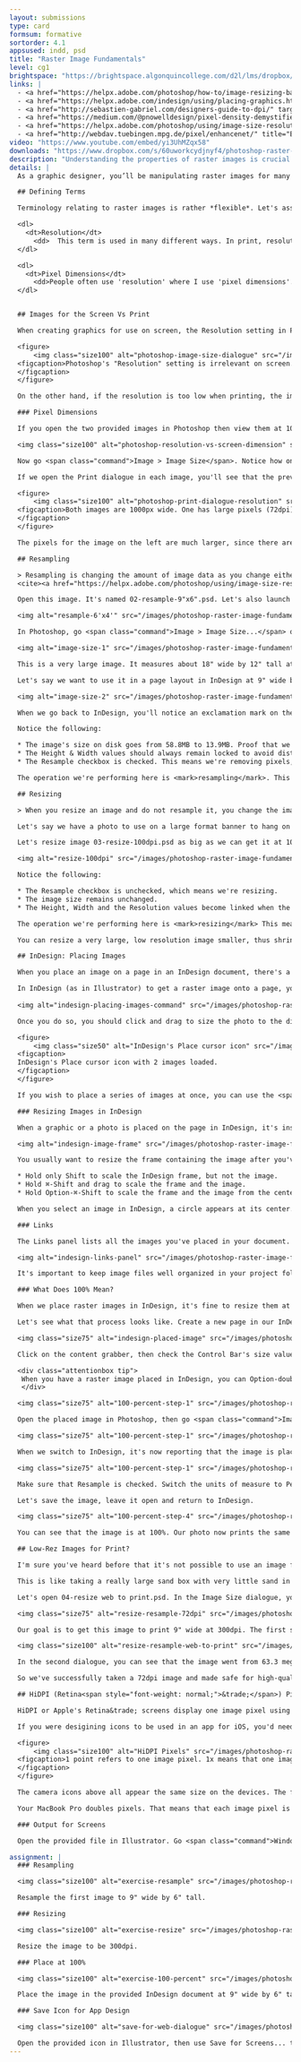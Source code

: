 ```yaml
---
layout: submissions
type: card
formsum: formative
sortorder: 4.1
appsused: indd, psd
title: "Raster Image Fundamentals"
level: cg1
brightspace: "https://brightspace.algonquincollege.com/d2l/lms/dropbox/user/folder_submit_files.d2l?db=84508&grpid=0&isprv=0&bp=0&ou=92671"
links: |
  - <a href="https://helpx.adobe.com/photoshop/how-to/image-resizing-basics.html" title="Change the image size" target="_blank">Adobe: Change the image size</a>
  - <a href="https://helpx.adobe.com/indesign/using/placing-graphics.html" target="_blank" title="Adobe: Placing Graphics">Adobe: Placing Graphics</a>
  - <a href="http://sebastien-gabriel.com/designers-guide-to-dpi/" target="_blank" title="The definitive guide to DPI & PPI">The definitive guide to DPI & PPI</a>
  - <a href="https://medium.com/@pnowelldesign/pixel-density-demystified-a4db63ba2922#.bt7dkm5pp" target="_blank" title="Pixel Density Demystified">Pixel Density Demystified</a>.
  - <a href="https://helpx.adobe.com/photoshop/using/image-size-resolution.html" target="_blank" title="Adobe: Raster & Vector Graphics">Adobe: Raster & Vector Graphics</a>
  - <a href="http://webdav.tuebingen.mpg.de/pixel/enhancenet/" title="Enhance that photo!" target="_blank">Tech is catching up!</a>
video: "https://www.youtube.com/embed/yi3UhMZqx58"
downloads: "https://www.dropbox.com/s/60uworkcydjnyf4/photoshop-raster-image-fundamentals.zip?dl=1"
description: "Understanding the properties of raster images is crucial to building efficient web sites, mobile apps and printed material. The concepts of pixel dimensions, resolution, colour space and more all play a role in creating graphics that save load times and print quickly."
details: |
  As a graphic designer, you’ll be manipulating raster images for many different intents: high-end printing, app & web design, large format signage, etc… Being aware of the mechanics of what’s happening to the pixels in your images is crucial to successful reproduction.

  ## Defining Terms

  Terminology relating to raster images is rather *flexible*. Let's assign terms to concepts

  <dl>
    <dt>Resolution</dt>
      <dd>  This term is used in many different ways. In print, resolution refers to how many pixels there are in a linear inch of the image. In other words, the 'dpi' value. With images for the screen, resolution is the total number of pixels in the image. So a 1920 x 1080 pixel image has 2 million pixels, which can also be expressed as two megapixels. One megapixel equals 1,000,000 pixels.</dd>
  </dl>

  <dl>
    <dt>Pixel Dimensions</dt>
      <dd>People often use 'resolution' where I use 'pixel dimensions'. Pixel dimensions refers to the number of pixels for the height of the image and the width of the image.</dd>
  </dl>


  ## Images for the Screen Vs Print

  When creating graphics for use on screen, the Resolution setting in Photoshop's Image Size dialogue doesn't matter. All we care about are the pixel dimensions when designing for the screen.

  <figure>
      <img class="size100" alt="photoshop-image-size-dialogue" src="/images/photoshop-raster-image-fundamentals/photoshop-image-size-dialogue.jpg">
  <figcaption>Photoshop's "Resolution" setting is irrelevant on screen. It's very important in print.
  </figcaption>
  </figure>

  On the other hand, if the resolution is too low when printing, the image will look blurry or pixelated.

  ### Pixel Dimensions

  If you open the two provided images in Photoshop then view them at 100% by typing ⌘-1, you'll see they zoom to the same size on screen. That's because they're both 1000 pixels wide.

  <img class="size100" alt="photoshop-resolution-vs-screen-dimension" src="/images/photoshop-raster-image-fundamentals/photoshop-resolution-vs-screen-dimension.jpg">

  Now go <span class="command">Image > Image Size</span>. Notice how one of them has a resolution of 72dpi and the other has a resolution of 240dpi. Why do they both look the same on screen? If you were to print them, the 240dpi image would look much better. This tells you that pixel dimensions are relevant on screen and resolution is important in print.

  If we open the Print dialogue in each image, you'll see that the previews are much different.

  <figure>
      <img class="size100" alt="photoshop-print-dialogue-resolution" src="/images/photoshop-raster-image-fundamentals/photoshop-print-dialogue-resolution.jpg">
  <figcaption>Both images are 1000px wide. One has large pixels (72dpi), one has small pixels (240dpi).
  </figcaption>
  </figure>

  The pixels for the image on the left are much larger, since there are only 72 of them in one inch. There are 240 pixels in one inch for the image on the right. That makes them much smaller.

  ## Resampling

  > Resampling is changing the amount of image data as you change either the pixel dimensions or the resolution of an image. When you downsample (decrease the number of pixels), information is deleted from the image. When you resample up (increase the number of pixels, or upsample), new pixels are added.
  <cite><a href="https://helpx.adobe.com/photoshop/using/image-size-resolution.html" target="_blank" title="Adobe's page about resampling.">Adobe</a></cite>

  Open this image. It's named 02-resample-9"x6".psd. Let's also launch InDesign to place the image on an 18" x 12" page. As you can see, the image takes up the hole page at first.

  <img alt="resample-6'x4'" src="/images/photoshop-raster-image-fundamentals/resample-6'x4'.gif">

  In Photoshop, go <span class="command">Image > Image Size...</span> or <span class="command">⌘-Option-i</span>.

  <img alt="image-size-1" src="/images/photoshop-raster-image-fundamentals/image-size-1.jpg" class="size75">

  This is a very large image. It measures about 18" wide by 12" tall at 300dpi in print. That makes it weigh in at about 58 megabytes on your hard drive.

  Let's say we want to use it in a page layout in InDesign at 9" wide by 6" tall. All we need to do is enter 9" for the width while Resample is checked.

  <img alt="image-size-2" src="/images/photoshop-raster-image-fundamentals/image-size-2.jpg" class="size75">

  When we go back to InDesign, you'll notice an exclamation mark on the photo. That means that it's been edited outside of InDesign and needs to be updated. Click on the exclamation mark. The image updates to its new size of 9" wide by 6" tall.

  Notice the following:

  * The image's size on disk goes from 58.8MB to 13.9MB. Proof that we're removing data.
  * The Height & Width values should always remain locked to avoid distorting the image.
  * The Resample checkbox is checked. This means we're removing pixels, so this is destructive.

  The operation we're performing here is <mark>resampling</mark>. This means that we're removing pixels from the image, which is a destructive process. If you were to save and close this image, that data would be lost forever.

  ## Resizing

  > When you resize an image and do not resample it, you change the image's size without changing the amount of data in that image. Resizing without resampling changes the image's physical size without changing the pixel dimensions in the image. No data is added to or removed from the image. <cite><a href="https://helpx.adobe.com/photoshop/kb/advanced-cropping-resizing-resampling-photoshop.html" target="_blank" title="Adobe: Resize Vs Resample">Adobe</a></cite>

  Let's say we have a photo to use on a large format banner to hang on a building wall. I would want the dimensions to be large. Our sign company tells us the desired resolution can be as low as 100dpi.

  Let's resize image 03-resize-100dpi.psd as big as we can get it at 100dpi. Uncheck the Resample box. Enter a value of 100 for the resolution. This will cause the dimensions to increase from 19" wide to 57" wide.

  <img alt="resize-100dpi" src="/images/photoshop-raster-image-fundamentals/resize-100dpi.jpg" class="size75">

  Notice the following:

  * The Resample checkbox is unchecked, which means we're resizing.
  * The image size remains unchanged.
  * The Height, Width and the Resolution values become linked when the Resample checkbox is unchecked.

  The operation we're performing here is <mark>resizing</mark> This means that we're not changing the number of pixels in the file. The file size on disk remains the same at 63.3 megabytes. This is a non-destructive process. You can resize images up and down to your heart's content. You'll never lose data.

  You can resize a very large, low resolution image smaller, thus shrinking its pixels into a smaller area, which raises its resolution. Conversely, you can take a very high resolution low pixel dimension image and stretch its pixels over a much larger area to make a large, low resolution image for large format output.

  ## InDesign: Placing Images

  When you place an image on a page in an InDesign document, there's a link to the original file on your hard drive. What you're seeing is a picture of the image in InDesign. InDesign's command for importing a graphic onto a page is called <span class="command">Place</span> rather than *import*.

  In InDesign (as in Illustrator) to get a raster image onto a page, you need to use the <span class="command">File > Place...</span> command.
    
  <img alt="indesign-placing-images-command" src="/images/photoshop-raster-image-fundamentals/indesign-placing-images-command.jpg" class="size100">

  Once you do so, you should click and drag to size the photo to the dimensions you want.

  <figure>
      <img class="size50" alt="InDesign's Place cursor icon" src="/images/photoshop-raster-image-fundamentals/icon-indesign-place.svg">
  <figcaption>
  InDesign's Place cursor icon with 2 images loaded.
  </figcaption>
  </figure>

  If you wish to place a series of images at once, you can use the <span class="command">File > Place...</span> command, then choose multiple images. Once you do so, you'll get a cursor loaded with all the images. Then, you can click and drag them onto your pages one after the other.

  ### Resizing Images in InDesign

  When a graphic or a photo is placed on the page in InDesign, it's inside and InDesign frame. The brown frame is the graphic itself. The blue one is the InDesign frame which contains it. Both can be resized individually.

  <img alt="indesign-image-frame" src="/images/photoshop-raster-image-fundamentals/indesign-image-frame.jpg" class="size100">

  You usually want to resize the frame containing the image after you've placed it. To do so, grab a corner of the InDesign frame with your Selection Tool.

  * Hold only Shift to scale the InDesign frame, but not the image.
  * Hold ⌘-Shift and drag to scale the frame and the image.
  * Hold Option-⌘-Shift to scale the frame and the image from the center.

  When you select an image in InDesign, a circle appears at its center. This is called the Content Grabber. It allows you to drag the image around inside the InDesign frame. This can be useful for cropping an image inside the frame.

  ### Links

  The Links panel lists all the images you've placed in your document. There's a ton of information in the lower part of the panel about each image.

  <img alt="indesign-links-panel" src="/images/photoshop-raster-image-fundamentals/indesign-links-panel.jpg" class="size33">

  It's important to keep image files well organized in your project folder because InDesign will reference that location to find the linked files. If you rename or move an image in Finder after its been placed, InDesign will lose track of the image. This means that it won't be packaged with the rest of the files, which makes your document rather useless.

  ### What Does 100% Mean?

  When we place raster images in InDesign, it's fine to resize them at will while we're designing our document. When our design is completed, you should resize your images to 100% before sending files for reproduction. The 100% means that the print size in Photoshop matches the print size in InDesign.

  Let's see what that process looks like. Create a new page in our InDesign document with <span class="command">Shift-⌘-P</span>. Place the 04-100-percent.psd image on the full width of the margins. This means you need to drag while placing.

  <img class="size75" alt="indesign-placed-image" src="/images/photoshop-raster-image-fundamentals/indesign-placed-image.jpg">

  Click on the content grabber, then check the Control Bar's size value to see what's going on. You can see that it's scaled to a small percentage in InDesign. We need to make this number 100%, with the image resolution at 300dpi.

  <div class="attentionbox tip">
   When you have a raster image placed in InDesign, you can Option-double-click on it to open it in Photoshop.
   </div>

  <img class="size75" alt="100-percent-step-1" src="/images/photoshop-raster-image-fundamentals/100-percent-step-1.jpg">

  Open the placed image in Photoshop, then go <span class="command">Image > Image Size...</span>. If we uncheck Resample, then set the resolution to 300, the dimensions go down. Let's save, leave the image open, then switch to InDesign.

  <img class="size75" alt="100-percent-step-1" src="/images/photoshop-raster-image-fundamentals/100-percent-step-2.jpg">

  When we switch to InDesign, it's now reporting that the image is placed at about 40%. Let's go back to Photoshop to resample to image to 40% of its size.

  <img class="size75" alt="100-percent-step-1" src="/images/photoshop-raster-image-fundamentals/100-percent-step-3.jpg">

  Make sure that Resample is checked. Switch the units of measure to Percent. Enter a value of 40. You see that the image size went from 60.7 megabytes to 9.71 megabytes. Again, resampling is a destructive process.

  Let's save the image, leave it open and return to InDesign.

  <img class="size75" alt="100-percent-step-4" src="/images/photoshop-raster-image-fundamentals/100-percent-step-4.jpg">

  You can see that the image is at 100%. Our photo now prints the same size in InDesign as it does in Photoshop. This is our goal.

  ## Low-Rez Images for Print?

  I'm sure you've heard before that it's not possible to use an image from the web in print; that you can't use a 72dpi image in print. That's not completely true. If an image's pixel dimensions are large enough, you can use that to get a higher resolution.

  This is like taking a really large sand box with very little sand in it, then shrinking in its walls towards the center. As the sand box gets smaller, the sand will get deeper. The deeper sand is a metaphore for higher resolution.

  Let's open 04-resize web to print.psd. In the Image Size dialogue, you see that it's a huge image. If you were to print it as-is, it would measure 80 inches wide. The quality wouldn't be so great because of the 72dpi resolution.

  <img class="size75" alt="resize-resample-72dpi" src="/images/photoshop-raster-image-fundamentals/resize-resample-72dpi.jpg">

  Our goal is to get this image to print 9" wide at 300dpi. The first step is to resize the image, so uncheck the Resample checkbox. Set the resolution to 300dpi. Now check the Resample checkbox again to resample the image dimensions to 9" wide.

  <img class="size100" alt="resize-resample-web-to-print" src="/images/photoshop-raster-image-fundamentals/resize-resample-web-to-print.jpg">

  In the second dialogue, you can see that the image went from 63.3 megabytes to 13.9 megabytes. Clearly, data was removed from the image when we resampled it. That's what downsampling is.

  So we've successfully taken a 72dpi image and made safe for high-quality print output at 9" wide at 300dpi.

  ## HiDPI (Retina<span style="font-weight: normal;">&trade;</span>) Pixels

  HiDPI or Apple's Retina&trade; screens display one image pixel using four or more device pixels.

  If you were desigining icons to be used in an app for iOS, you'd need to produce a minimum of three sizes for each. An old (non-Retina) iPhone will use one device pixel to display one image pixel. An iPhone with a Retina screen will use four device pixels to display one image pixel. A plus-sized iPhone will use 9 device pixels to display one image pixel.

  <figure>
      <img class="size100" alt="HiDPI Pixels" src="/images/photoshop-raster-image-fundamentals/hidpi-pixels.svg">
  <figcaption>1 point refers to one image pixel. 1x means that one image pixel is being displayed with one device pixel. 2x means that it's using 4 device pixels.
  </figcaption>
  </figure>

  The camera icons above all appear the same size on the devices. The fact is that there's a small, a medium and a large one. It's just that they're being displayed with increasingly dense pixels. The 1x one looks the least clear, while the 3x button appears super-sharp on-screen.

  Your MacBook Pro doubles pixels. That means that each image pixel is displayed with two device pixels. The proof is that when you take a screen grab, then open it in Photoshop, the image measures twice the pixel dimensions as Finder says.

  ### Output for Screens

  Open the provided file in Illustrator. Go <span class="command">Window > Asset Export</span>. Drag the camera icon into the panel. Rename the asset icon-camera. Click on iOS. This will set up the three sizes for your graphic, plus a vector .SVG file. Save them into the provided 06-app-icon folder. Go see in the folder, you should have three files that are increasing in dimensions.

assignment: |
  ### Resampling

  <img class="size100" alt="exercise-resample" src="/images/photoshop-raster-image-fundamentals/exercise-resample.jpg">

  Resample the first image to 9" wide by 6" tall.

  ### Resizing

  <img class="size100" alt="exercise-resize" src="/images/photoshop-raster-image-fundamentals/exercise-resize.jpg">

  Resize the image to be 300dpi.

  ### Place at 100%

  <img class="size100" alt="exercise-100-percent" src="/images/photoshop-raster-image-fundamentals/exercise-100-percent.jpg">

  Place the image in the provided InDesign document at 9" wide by 6" tall at 300dpi. That means at 100% in InDesign. Remember, you need to do this in two steps. Resize it to 300dpi first. Click OK. Check InDesign for the new percentage value. Go back to Photoshop to resample it to that percetage. Save in Photoshop. Go back to InDesign to check that it's at 100%.

  ### Save Icon for App Design

  <img class="size100" alt="save-for-web-dialogue" src="/images/photoshop-raster-image-fundamentals/save-for-web-dialogue.jpg">

  Open the provided icon in Illustrator, then use Save for Screens... to export it for Android OS. *Make sure to name the asset in the panel first!* Name it icon-soccer.
---
```

